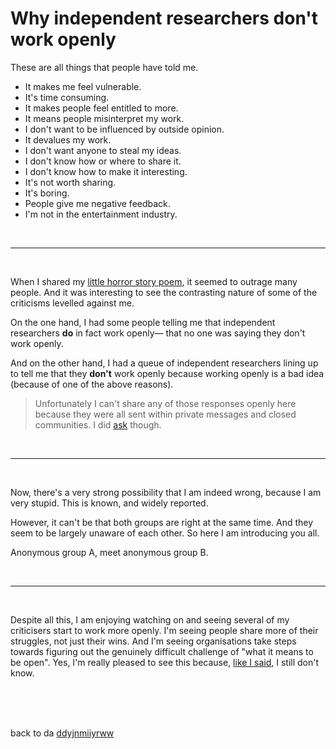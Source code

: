 # Why independent researchers don't work openly 

These are all things that people have told me.

- It makes me feel vulnerable. 
- It's time consuming. 
- It makes people feel entitled to more.
- It means people misinterpret my work.
- I don't want to be influenced by outside opinion. 
- It devalues my work. 
- I don't want anyone to steal my ideas. 
- I don't know how or where to share it. 
- I don't know how to make it interesting. 
- It's not worth sharing. 
- It's boring. 
- People give me negative feedback. 
- I'm not in the entertainment industry. 

<br>

<hr>

<br>

When I shared my [little horror story poem](https://www.todepond.com/sky/the-problem-with-independent-researchers/), it seemed to outrage many people. And it was interesting to see the contrasting nature of some of the criticisms levelled against me. 

On the one hand, I had some people telling me that independent researchers **do** in fact work openly— that no one was saying they don't work openly.

And on the other hand, I had a queue of independent researchers lining up to tell me that they **don't** work openly because working openly is a bad idea (because of one of the above reasons).

> Unfortunately I can't share any of those responses openly here because they were all sent within private messages and closed communities. I did [ask](https://mas.to/@TodePond/113525040830359032) though.

<br>

<hr>

<br>

Now, there's a very strong possibility that I am indeed wrong, because I am very stupid. This is known, and widely reported.

However, it can't be that both groups are right at the same time. And they seem to be largely unaware of each other. So here I am introducing you all.

Anonymous group A, meet anonymous group B.

<br>

<hr>

<br>

Despite all this, I am enjoying watching on and seeing several of my criticisers start to work more openly. I'm seeing people share more of their struggles, not just their wins. And I'm seeing organisations take steps towards figuring out the genuinely difficult challenge of "what it means to be open". Yes, I'm really pleased to see this because, [like I said](https://www.youtube.com/watch?v=MJzV0CX0q8o), I still don't know.

<br>

<br>

<br>

back to da [ddyjnmiiyrww](/wikiblogarden)
